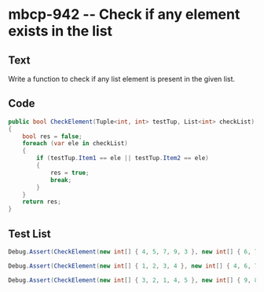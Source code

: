 # mbcp-942 -- Check if any element exists in the list

## Text

Write a function to check if any list element is present in the given list.

## Code

```csharp
public bool CheckElement(Tuple<int, int> testTup, List<int> checkList)
{
    bool res = false;
    foreach (var ele in checkList)
    {
        if (testTup.Item1 == ele || testTup.Item2 == ele)
        {
            res = true;
            break;
        }
    }
    return res;
}
```

## Test List

```csharp
Debug.Assert(CheckElement(new int[] { 4, 5, 7, 9, 3 }, new int[] { 6, 7, 10, 11 }) == true);
```

```csharp
Debug.Assert(CheckElement(new int[] { 1, 2, 3, 4 }, new int[] { 4, 6, 7, 8, 9 }) == true);
```

```csharp
Debug.Assert(CheckElement(new int[] { 3, 2, 1, 4, 5 }, new int[] { 9, 8, 7, 6 }) == false);
```
